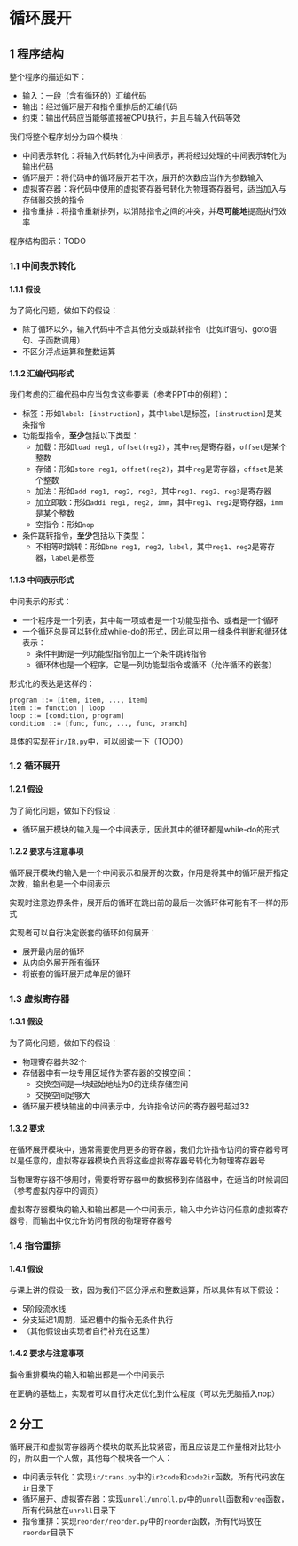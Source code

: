 # 循环展开
## 1 程序结构
整个程序的描述如下：
- 输入：一段（含有循环的）汇编代码
- 输出：经过循环展开和指令重排后的汇编代码
- 约束：输出代码应当能够直接被CPU执行，并且与输入代码等效

我们将整个程序划分为四个模块：
- 中间表示转化：将输入代码转化为中间表示，再将经过处理的中间表示转化为输出代码
- 循环展开：将代码中的循环展开若干次，展开的次数应当作为参数输入
- 虚拟寄存器：将代码中使用的虚拟寄存器号转化为物理寄存器号，适当加入与存储器交换的指令
- 指令重排：将指令重新排列，以消除指令之间的冲突，并**尽可能地**提高执行效率

程序结构图示：TODO

### 1.1 中间表示转化
#### 1.1.1 假设
为了简化问题，做如下的假设：
- 除了循环以外，输入代码中不含其他分支或跳转指令（比如if语句、goto语句、子函数调用）
- 不区分浮点运算和整数运算

#### 1.1.2 汇编代码形式
我们考虑的汇编代码中应当包含这些要素（参考PPT中的例程）：
- 标签：形如`label: [instruction]`，其中`label`是标签，`[instruction]`是某条指令
- 功能型指令，**至少**包括以下类型：
    - 加载：形如`load reg1, offset(reg2)`，其中`reg`是寄存器，`offset`是某个整数
    - 存储：形如`store reg1, offset(reg2)`，其中`reg`是寄存器，`offset`是某个整数
    - 加法：形如`add reg1, reg2, reg3`，其中`reg1`、`reg2`、`reg3`是寄存器
    - 加立即数：形如`addi reg1, reg2, imm`，其中`reg1`、`reg2`是寄存器，`imm`是某个整数
    - 空指令：形如`nop`
- 条件跳转指令，**至少**包括以下类型：
    - 不相等时跳转：形如`bne reg1, reg2, label`，其中`reg1`、`reg2`是寄存器，`label`是标签

#### 1.1.3 中间表示形式
中间表示的形式：
- 一个程序是一个列表，其中每一项或者是一个功能型指令、或者是一个循环
- 一个循环总是可以转化成while-do的形式，因此可以用一组条件判断和循环体表示：
    - 条件判断是一列功能型指令加上一个条件跳转指令
    - 循环体也是一个程序，它是一列功能型指令或循环（允许循环的嵌套）

形式化的表达是这样的：
```
program ::= [item, item, ..., item]
item ::= function | loop
loop ::= [condition, program]
condition ::= [func, func, ..., func, branch]
```

具体的实现在`ir/IR.py`中，可以阅读一下（TODO）

### 1.2 循环展开
#### 1.2.1 假设
为了简化问题，做如下的假设：
- 循环展开模块的输入是一个中间表示，因此其中的循环都是while-do的形式

#### 1.2.2 要求与注意事项
循环展开模块的输入是一个中间表示和展开的次数，作用是将其中的循环展开指定次数，输出也是一个中间表示

实现时注意边界条件，展开后的循环在跳出前的最后一次循环体可能有不一样的形式

实现者可以自行决定嵌套的循环如何展开：
- 展开最内层的循环
- 从内向外展开所有循环
- 将嵌套的循环展开成单层的循环

### 1.3 虚拟寄存器
#### 1.3.1 假设
为了简化问题，做如下的假设：
- 物理寄存器共32个
- 存储器中有一块专用区域作为寄存器的交换空间：
    - 交换空间是一块起始地址为0的连续存储空间
    - 交换空间足够大
- 循环展开模块输出的中间表示中，允许指令访问的寄存器号超过32

#### 1.3.2 要求
在循环展开模块中，通常需要使用更多的寄存器，我们允许指令访问的寄存器号可以是任意的，虚拟寄存器模块负责将这些虚拟寄存器号转化为物理寄存器号

当物理寄存器不够用时，需要将寄存器中的数据移到存储器中，在适当的时候调回（参考虚拟内存中的调页）

虚拟寄存器模块的输入和输出都是一个中间表示，输入中允许访问任意的虚拟寄存器号，而输出中仅允许访问有限的物理寄存器号

### 1.4 指令重排
#### 1.4.1 假设
与课上讲的假设一致，因为我们不区分浮点和整数运算，所以具体有以下假设：
- 5阶段流水线
- 分支延迟1周期，延迟槽中的指令无条件执行
- （其他假设由实现者自行补充在这里）

#### 1.4.2 要求与注意事项
指令重排模块的输入和输出都是一个中间表示

在正确的基础上，实现者可以自行决定优化到什么程度（可以先无脑插入nop）

## 2 分工
循环展开和虚拟寄存器两个模块的联系比较紧密，而且应该是工作量相对比较小的，所以由一个人做，其他每个模块各一个人：
- 中间表示转化：实现`ir/trans.py`中的`ir2code`和`code2ir`函数，所有代码放在`ir`目录下
- 循环展开、虚拟寄存器：实现`unroll/unroll.py`中的`unroll`函数和`vreg`函数，所有代码放在`unroll`目录下
- 指令重排：实现`reorder/reorder.py`中的`reorder`函数，所有代码放在`reorder`目录下
